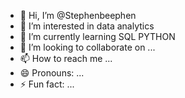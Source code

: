- 👋 Hi, I’m @Stephenbeephen
- 👀 I’m interested in data analytics
- 🌱 I’m currently learning SQL PYTHON
- 💞️ I’m looking to collaborate on ...
- 📫 How to reach me ...
- 😄 Pronouns: ...
- ⚡ Fun fact: ...

<!---
Stephenbeephen/Stephenbeephen is a ✨ special ✨ repository because its `README.md` (this file) appears on your GitHub profile.
You can click the Preview link to take a look at your changes.
--->
